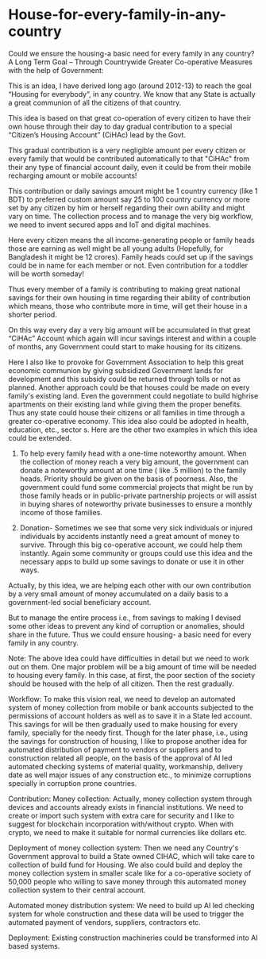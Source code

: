 # House-for-every-family-in-any-country
Could we ensure the housing-a basic need for every family in any country?  A Long Term Goal – Through Countrywide Greater Co-operative Measures with the help of Government:

This is an idea, I have derived long ago (around 2012-13) to reach the goal “Housing for everybody”, in any country. We know that any State is actually a great communion of all the citizens of that country.

This idea is based on that great co-operation of every citizen to have their own house through their day to day gradual contribution to a special “Citizen’s Housing Account” (CiHAc) lead by the Govt.

This gradual contribution is a very negligible amount per every citizen or every family that would be contributed automatically to that "CiHAc" from their any type of financial account daily, even it could be from their mobile recharging amount or mobile accounts!

This contribution or daily savings amount might be 1 country currency (like 1 BDT) to preferred custom amount say 25 to 100 country currency or more set by any citizen by him or herself regarding their own ability and might vary on time. The collection process and to manage the very big workflow, we need to invent secured apps and IoT and digital machines.

Here every citizen means the all income-generating people or family heads those are earning as well might be all young adults (Hopefully, for Bangladesh it might be 12 crores). Family heads could set up if the savings could be in name for each member or not. Even contribution for a toddler will be worth someday!

Thus every member of a family is contributing to making great national savings for their own housing in time regarding their ability of contribution which means, those who contribute more in time, will get their house in a shorter period.

On this way every day a very big amount will be accumulated in that great “CiHAc” Account which again will incur savings interest and within a couple of months, any Government could start to make housing for its citizens.

Here I also like to provoke for Government Association to help this great economic communion by giving subsidized Government lands for development and this subsidy could be returned through tolls or not as planned. 
Another approach could be that houses could be made on every family's existing land. Even the government could negotiate to build highrise apartments on their existing land while giving them the proper benefits. 
Thus any state could house their citizens or all families in time through a greater co-operative economy. This idea also could be adopted in health, education, etc., sector s.
Here are the other two examples in which this idea could be extended.
1. To help every family head with a one-time noteworthy amount.
When the collection of money reach a very big amount, the government can donate a noteworthy amount at one time ( like .5 million) to the family heads. Priority should be given on the basis of poorness. Also, the government could fund some commercial projects that might be run by those family heads or in public-private partnership projects or will assist in buying shares of noteworthy private businesses to ensure a monthly income of those families. 

2. Donation- Sometimes we see that some very sick individuals or injured individuals by accidents instantly need a great amount of money to survive. Through this big co-operative account, we could help them instantly. Again some community or groups could use this idea and the necessary apps to build up some savings to donate or use it in other ways. 

Actually, by this idea, we are helping each other with our own contribution by a very small amount of money accumulated on a daily basis to a government-led social beneficiary account.

But to manage the entire process i.e., from savings to making I devised some other ideas to prevent any kind of corruption or anomalies, should share in the future.
Thus we could ensure housing- a basic need for every family in any country.

Note: The above idea could have difficulties in detail but we need to work out on them. One major problem will be a big amount of time will be needed to housing every family. In this case, at first, the poor section of the society should be housed with the help of all citizen. Then the rest gradually.

Workflow:
To make this vision real, we need to develop an automated system of money collection from mobile or bank accounts subjected to the permissions of account holders as well as to save it in a State led account. This savings for will be then gradually used to make housing for every family, specially for the needy first.
Though for the later phase, i.e., using the savings for construction of housing, I like to propose another idea for automated distribution of payment to vendors or suppliers and to construction related all people, on the basis of the approval of AI led automated checking systems of material quality, workmanship, delivery date as well major issues of any construction etc., to minimize corruptions specially in corruption prone countries.

Contribution: 
Money collection:
Actually, money collection system through devices and accounts already exists in financial institutions. We need to create or import such system with extra care for security and I like to suggest for blockchain incorporation with/without crypto. When with crypto, we need to make it suitable for normal currencies like dollars etc.

Deployment of money collection system:
Then we need any Country's Government approval to build a State owned CIHAC, which will take care to collection of build fund for Housing. We also could build and deploy the money collection system in smaller scale like for a co-operative society of 50,000 people who willing to save money through this automated money collection system to their central account.

Automated money distribution system:
We need to build up AI led checking system for whole construction and these data will be used to trigger the automated payment of vendors, suppliers, contractors etc.

Deployment:
Existing construction machineries could be transformed into AI based systems.
